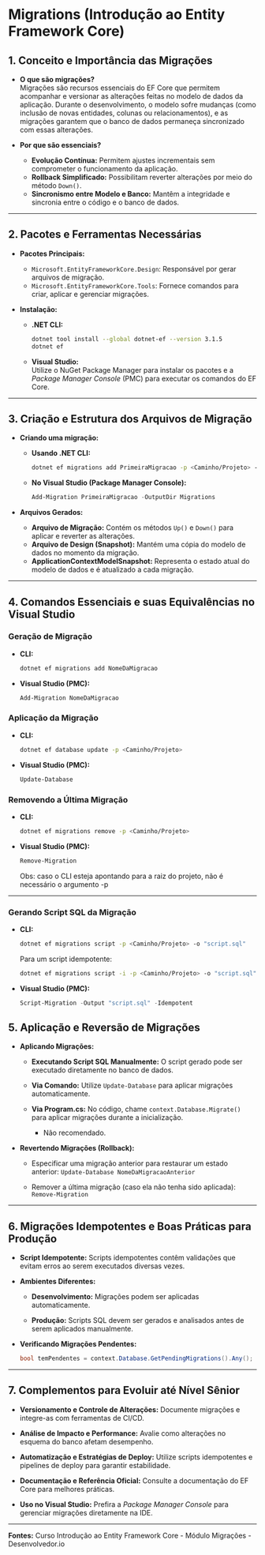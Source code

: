 ﻿
# Migrations (Introdução ao Entity Framework Core)

## 1. Conceito e Importância das Migrações

- **O que são migrações?**  
  Migrações são recursos essenciais do EF Core que permitem acompanhar e versionar as alterações feitas no modelo de dados da aplicação. Durante o desenvolvimento, o modelo sofre mudanças (como inclusão de novas entidades, colunas ou relacionamentos), e as migrações garantem que o banco de dados permaneça sincronizado com essas alterações.

- **Por que são essenciais?**  
  - **Evolução Contínua:** Permitem ajustes incrementais sem comprometer o funcionamento da aplicação.  
  - **Rollback Simplificado:** Possibilitam reverter alterações por meio do método `Down()`.  
  - **Sincronismo entre Modelo e Banco:** Mantêm a integridade e sincronia entre o código e o banco de dados.

---

## 2. Pacotes e Ferramentas Necessárias

- **Pacotes Principais:**  
  - `Microsoft.EntityFrameworkCore.Design`: Responsável por gerar arquivos de migração.  
  - `Microsoft.EntityFrameworkCore.Tools`: Fornece comandos para criar, aplicar e gerenciar migrações.

- **Instalação:**  
  - **.NET CLI:**  
    ```bash
    dotnet tool install --global dotnet-ef --version 3.1.5
    dotnet ef
    ```
  - **Visual Studio:**  
    Utilize o NuGet Package Manager para instalar os pacotes e a *Package Manager Console* (PMC) para executar os comandos do EF Core.

---

## 3. Criação e Estrutura dos Arquivos de Migração

- **Criando uma migração:**  
  - **Usando .NET CLI:**  
    ```bash
    dotnet ef migrations add PrimeiraMigracao -p <Caminho/Projeto> -o Migrations
    ```
  - **No Visual Studio (Package Manager Console):**  
    ```powershell
    Add-Migration PrimeiraMigracao -OutputDir Migrations
    ```

- **Arquivos Gerados:**  
  - **Arquivo de Migração:** Contém os métodos `Up()` e `Down()` para aplicar e reverter as alterações.  
  - **Arquivo de Design (Snapshot):** Mantém uma cópia do modelo de dados no momento da migração.  
  - **ApplicationContextModelSnapshot:** Representa o estado atual do modelo de dados e é atualizado a cada migração.

---

## 4. Comandos Essenciais e suas Equivalências no Visual Studio

### Geração de Migração  
- **CLI:**  

	``` bash
	dotnet ef migrations add NomeDaMigracao
    ```

-   **Visual Studio (PMC):**
    
    ```powershell
    Add-Migration NomeDaMigracao
    ```
    

### Aplicação da Migração

-   **CLI:**
  
    ``` bash
    dotnet ef database update -p <Caminho/Projeto>
    ```
    
-   **Visual Studio (PMC):**
     
    ```powershell
    Update-Database
    ```
    

### Removendo a Última Migração

-   **CLI:**
    
    ```bash
    dotnet ef migrations remove -p <Caminho/Projeto>
    ```
    
-   **Visual Studio (PMC):**
        
    ```powershell
    Remove-Migration
    ```
    Obs: caso o CLI esteja apontando para a raiz do projeto, não é necessário o argumento -p
---    

### Gerando Script SQL da Migração

-   **CLI:**
   
    ```bash
    dotnet ef migrations script -p <Caminho/Projeto> -o "script.sql"
    ```
    
    Para um script idempotente:
    
    ```bash
    dotnet ef migrations script -i -p <Caminho/Projeto> -o "script.sql"
    ```
    
-   **Visual Studio (PMC):**
   
    ```powershell
    Script-Migration -Output "script.sql" -Idempotent   
    ```
    

## 5. Aplicação e Reversão de Migrações

-   **Aplicando Migrações:**
    
    -   **Executando Script SQL Manualmente:** O script gerado pode ser executado diretamente no banco de dados.
        
    -   **Via Comando:** Utilize `Update-Database` para aplicar migrações automaticamente.
        
    -   **Via Program.cs:** No código, chame `context.Database.Migrate()` para aplicar migrações durante a inicialização.
	    - Não recomendado.
        
-   **Revertendo Migrações (Rollback):**
    
    -   Especificar uma migração anterior para restaurar um estado anterior: `Update-Database NomeDaMigracaoAnterior`

        
    -   Remover a última migração (caso ela não tenha sido aplicada): `Remove-Migration`
  ---      
        
## 6. Migrações Idempotentes e Boas Práticas para Produção

-   **Script Idempotente:** Scripts idempotentes contêm validações que evitam erros ao serem executados diversas vezes.
    
-   **Ambientes Diferentes:**
    
    -   **Desenvolvimento:** Migrações podem ser aplicadas automaticamente.
        
    -   **Produção:** Scripts SQL devem ser gerados e analisados antes de serem aplicados manualmente.
        
-   **Verificando Migrações Pendentes:**
    
    ```csharp
    bool temPendentes = context.Database.GetPendingMigrations().Any();
    ```
---

## 7. Complementos para Evoluir até Nível Sênior

-   **Versionamento e Controle de Alterações:** Documente migrações e integre-as com ferramentas de CI/CD.
    
-   **Análise de Impacto e Performance:** Avalie como alterações no esquema do banco afetam desempenho.
    
-   **Automatização e Estratégias de Deploy:** Utilize scripts idempotentes e pipelines de deploy para garantir estabilidade.
    
-   **Documentação e Referência Oficial:** Consulte a documentação do EF Core para melhores práticas.
    
-   **Uso no Visual Studio:** Prefira a _Package Manager Console_ para gerenciar migrações diretamente na IDE.
---
**Fontes:**  Curso Introdução ao Entity Framework Core - Módulo Migrações - Desenvolvedor.io
